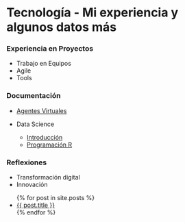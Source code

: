 # Tecnología  - Mi experiencia y algunos datos más


### Experiencia en Proyectos
- Trabajo en Equipos
- Agile
- Tools

### Documentación

- [Agentes Virtuales](https://github.com/Mpozoc/Documentos/tree/master/Agentes%20Inteligentes)
- Data Science

  - [Introducción](https://github.com/Mpozoc/Tecnologia/blob/master/Intro_Datascience.md)  
  - [Programación R](https://github.com/Mpozoc/Tecnologia/tree/master/Programación_R)


### Reflexiones
- Transformación digital
- Innovación

<ul>
  {% for post in site.posts %}
    <li>
      <a href="{{ post.https://github.com/Mpozoc/Tecnologia/blob/master/_posts/2019-07-07-intro_datascience.md }}">{{ post.title }}</a>
    </li>
  {% endfor %}
</ul>






